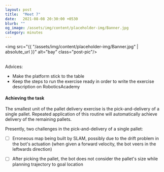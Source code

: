 ```yaml
---
layout: post
title:  "Meet 7"
date:   2021-08-08 20:30:00 +0530
blurb: ""
og_image: /assets/img/content/placeholder-img/Banner.jpg
category: minutes
---
```


<img src="{{ "/assets/img/content/placeholder-img/Banner.jpg" | absolute_url }}" alt="bay" class="post-pic"/>
<br />
<br />


Advices:

- Make the platform stick to the table
- Keep the steps to run the exercise ready in order to write the exercise description on RoboticsAcademy


#### Achieving the task
The smallest unit of the pallet delivery exercise is the pick-and-delivery of a single pallet. Repeated application of this routine will automatically achieve delivery of the remaining pallets.

Presently, two challenges in the pick-and-delivery of a single pallet:

- [ ] Erroneous map being built by SLAM, possibly due to the drift problem in the bot's actuation (when given a forward velocity, the bot veers in the leftwards direction)
- [ ] After picking the pallet, the bot does not consider the pallet's size while planning trajectory to goal location


